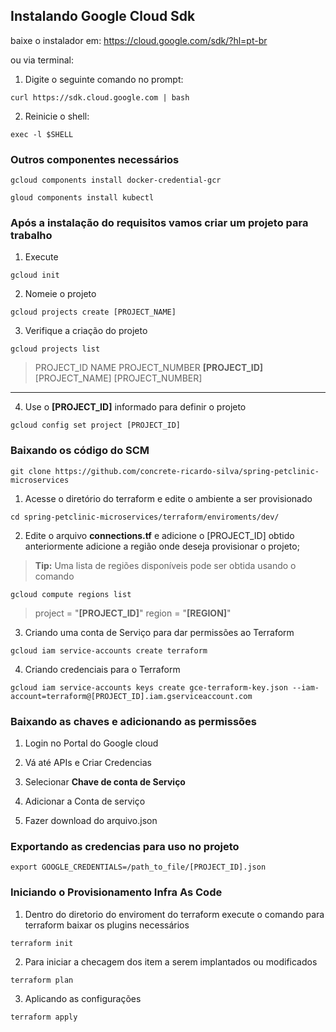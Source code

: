 ## Instalando Google Cloud Sdk

baixe o instalador em:
https://cloud.google.com/sdk/?hl=pt-br

ou via terminal: 

1. Digite o seguinte comando no prompt:
```
curl https://sdk.cloud.google.com | bash
```
2. Reinicie o shell:
```
exec -l $SHELL
```

### Outros componentes necessários
``` 
gcloud components install docker-credential-gcr
```
```
gloud components install kubectl
```

### Após a instalação do requisitos vamos criar um projeto para trabalho 

1. Execute
```
gcloud init
```
2. Nomeie o projeto 
```
gcloud projects create [PROJECT_NAME]
```
3. Verifique a criação do projeto
```
gcloud projects list 
```

>PROJECT_ID NAME PROJECT_NUMBER
>**[PROJECT_ID]** [PROJECT_NAME] [PROJECT_NUMBER]
------

4. Use o **[PROJECT_ID]** informado para definir o projeto 

```
gcloud config set project [PROJECT_ID]
```

### Baixando os código do SCM

```
git clone https://github.com/concrete-ricardo-silva/spring-petclinic-microservices
```

1. Acesse o diretório do terraform e edite o ambiente a ser provisionado

```
cd spring-petclinic-microservices/terraform/enviroments/dev/
```
2. Edite o arquivo **connections.tf** e adicione o [PROJECT_ID] obtido anteriormente
adicione a região onde deseja provisionar o projeto;

> **Tip:** Uma lista de regiões disponíveis pode ser obtida usando o comando
```
gcloud compute regions list
```
> project = "**[PROJECT_ID]**"
> region = "**[REGION]**" 

3. Criando uma conta de Serviço para dar permissões ao Terraform

```
gcloud iam service-accounts create terraform 
```

4. Criando credenciais para o Terraform
```
gcloud iam service-accounts keys create gce-terraform-key.json --iam-account=terraform@[PROJECT_ID].iam.gserviceaccount.com
```

### Baixando as chaves e adicionando as permissões


1. Login no Portal do Google cloud

2. Vá até APIs e Criar Credencias

3. Selecionar **Chave de conta de Serviço**

4. Adicionar a Conta de serviço 

5. Fazer download do arquivo.json


### Exportando as credencias para uso no projeto
```
export GOOGLE_CREDENTIALS=/path_to_file/[PROJECT_ID].json
```


### Iniciando o Provisionamento **Infra As Code**

1. Dentro do diretorio do enviroment do terraform execute o comando para terraform baixar os plugins necessários

```
terraform init
``` 

2. Para iniciar a checagem dos item a serem implantados ou modificados 
```
terraform plan 
```

3. Aplicando as configurações 

```
terraform apply
```

